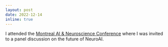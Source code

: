 ```yaml
---
layout: post
date: 2022-12-14
inline: true
---
```


I attended the <a href='https://www.main2022.org/'>Montreal AI & Neuroscience Conference</a> where I was invited to a panel discussion on the future of NeuroAI.